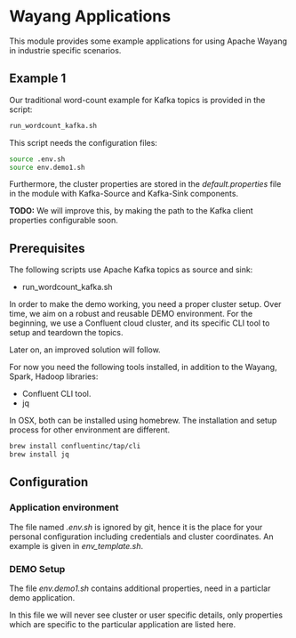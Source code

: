 <!--
  - Licensed to the Apache Software Foundation (ASF) under one
  - or more contributor license agreements.  See the NOTICE file
  - distributed with this work for additional information
  - regarding copyright ownership.  The ASF licenses this file
  - to you under the Apache License, Version 2.0 (the
  - "License"); you may not use this file except in compliance
  - with the License.  You may obtain a copy of the License at
  -
  -   http://www.apache.org/licenses/LICENSE-2.0
  -
  - Unless required by applicable law or agreed to in writing,
  - software distributed under the License is distributed on an
  - "AS IS" BASIS, WITHOUT WARRANTIES OR CONDITIONS OF ANY
  - KIND, either express or implied.  See the License for the
  - specific language governing permissions and limitations
  - under the License.
  -->
  
# Wayang Applications

This module provides some example applications for using Apache Wayang in industrie specific scenarios. 

## Example 1
Our traditional word-count example for Kafka topics is provided in the script:

```bash
run_wordcount_kafka.sh
```

This script needs the configuration files:

```bash
source .env.sh
source env.demo1.sh
```

Furthermore, the cluster properties are stored in the _default.properties_ file in the module with Kafka-Source and Kafka-Sink components.

**TODO:** We will improve this, by making the path to the Kafka client properties configurable soon.


## Prerequisites

The following scripts use Apache Kafka topics as source and sink:

- run_wordcount_kafka.sh

In order to make the demo working, you need a proper cluster setup. 
Over time, we aim on a robust and reusable DEMO environment.
For the beginning, we use a Confluent cloud cluster, and its specific CLI tool to setup and teardown the topics.

Later on, an improved solution will follow.

For now you need the following tools installed, in addition to the Wayang, Spark, Hadoop libraries:

- Confluent CLI tool.
- jq 

In OSX, both can be installed using homebrew. The installation and setup process for other environment are different.
```bash
brew install confluentinc/tap/cli
brew install jq
```

## Configuration

### Application environment
The file named _.env.sh_ is ignored by git, hence it is the place
for your personal configuration including credentials and cluster coordinates.
An example is given in _env_template.sh_.

### DEMO Setup
The file _env.demo1.sh_ contains additional properties, need in a particlar demo application.

In this file we will never see cluster or user specific details, only properties which are specific to the 
particular application are listed here.


